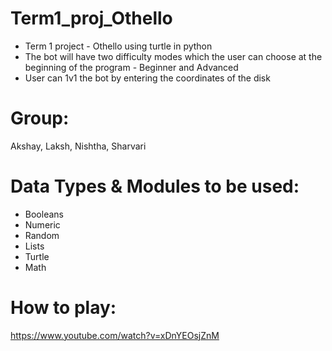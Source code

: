 # Term1_proj_Othello
* Term 1 project - Othello using turtle in python
* The bot will have two difficulty modes which the user can choose at the beginning of the program - Beginner and Advanced
* User can 1v1 the bot by entering the coordinates of the disk
# Group:
Akshay, Laksh, Nishtha, Sharvari
# Data Types & Modules to be used:
* Booleans
* Numeric 
* Random
* Lists
* Turtle 
* Math
# How to play:
https://www.youtube.com/watch?v=xDnYEOsjZnM
